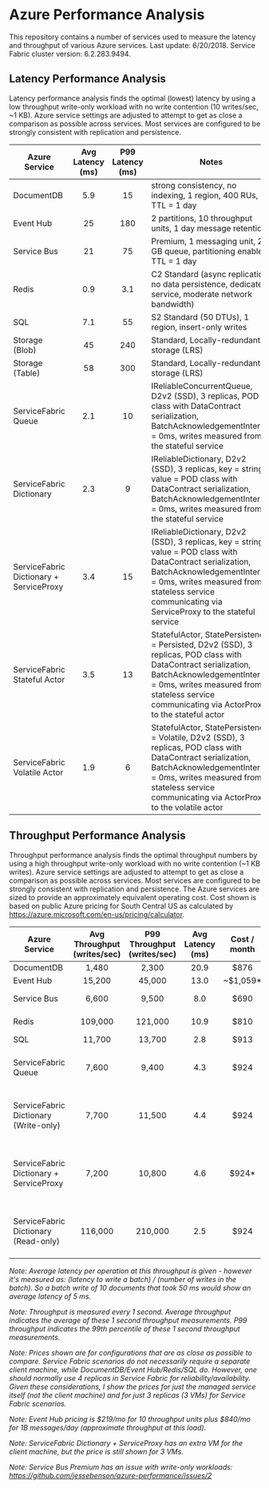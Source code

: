 # Azure Performance Analysis

This repository contains a number of services used to measure the latency and throughput of various Azure services.  Last update: 6/20/2018.  Service Fabric cluster version: 6.2.283.9494.

## Latency Performance Analysis

Latency performance analysis finds the optimal (lowest) latency by using a low throughput write-only workload with no write contention (10 writes/sec, ~1 KB).  Azure service settings are adjusted to attempt to get as close a comparison as possible across services.  Most services are configured to be strongly consistent with replication and persistence.

| Azure Service   | Avg Latency (ms) | P99 Latency (ms) | Notes |
| --------------- | :--------------: | :--------------: | ----- |
| DocumentDB      |       5.9        |        15        | strong consistency, no indexing, 1 region, 400 RUs, TTL = 1 day |
| Event Hub       |       25         |       180        | 2 partitions, 10 throughput units, 1 day message retention |
| Service Bus     |       21         |        75        | Premium, 1 messaging unit, 2 GB queue, partitioning enabled, TTL = 1 day |
| Redis           |       0.9        |       3.1        | C2 Standard (async replication, no data persistence, dedicated service, moderate network bandwidth) |
| SQL             |       7.1        |        55        | S2 Standard (50 DTUs), 1 region, insert-only writes |
| Storage (Blob)  |       45         |       240        | Standard, Locally-redundant storage (LRS) |
| Storage (Table) |       58         |       300        | Standard, Locally-redundant storage (LRS) |
| ServiceFabric Queue |  2.1         |        10        | IReliableConcurrentQueue, D2v2 (SSD), 3 replicas, POD class with DataContract serialization, BatchAcknowledgementInterval = 0ms, writes measured from the stateful service |
| ServiceFabric Dictionary |   2.3   |         9        | IReliableDictionary, D2v2 (SSD), 3 replicas, key = string, value = POD class with DataContract serialization, BatchAcknowledgementInterval = 0ms, writes measured from the stateful service |
| ServiceFabric Dictionary + ServiceProxy | 3.4 |  15   | IReliableDictionary, D2v2 (SSD), 3 replicas, key = string, value = POD class with DataContract serialization, BatchAcknowledgementInterval = 0ms, writes measured from a stateless service communicating via ServiceProxy to the stateful service |
| ServiceFabric Stateful Actor | 3.5 |        13        | StatefulActor, StatePersistence = Persisted, D2v2 (SSD), 3 replicas, POD class with DataContract serialization, BatchAcknowledgementInterval = 0ms, writes measured from a stateless service communicating via ActorProxy to the stateful actor |
| ServiceFabric Volatile Actor | 1.9 |         6        | StatefulActor, StatePersistence = Volatile, D2v2 (SSD), 3 replicas, POD class with DataContract serialization, BatchAcknowledgementInterval = 0ms, writes measured from a stateless service communicating via ActorProxy to the volatile actor |

## Throughput Performance Analysis

Throughput performance analysis finds the optimal throughput numbers by using a high throughput write-only workload with no write contention (~1 KB writes).  Azure service settings are adjusted to attempt to get as close a comparison as possible across services.  Most services are configured to be strongly consistent with replication and persistence.  The Azure services are sized to provide an approximately equivalent operating cost.  Cost shown is based on public Azure pricing for South Central US as calculated by https://azure.microsoft.com/en-us/pricing/calculator.

| Azure Service   | Avg Throughput (writes/sec) | P99 Throughput (writes/sec) | Avg Latency (ms) | Cost / month | Notes |
| --------------- | :-------------------------: | :-------------------------: | :--------------: | :----------: | ----- |
| DocumentDB      |              1,480          |            2,300            |       20.9       | $876 | strong consistency, no indexing, 1 region, 15000 RUs, TTL = 1 day |
| Event Hub       |             15,200          |           45,000            |       13.0       | ~$1,059* | 32 partitions, 10 throughput units, 1 day message retention |
| Service Bus     |              6,600          |            9,500            |        8.0       | $690 | Premium, 1 messaging unit, 80 GB queue, partitioning enabled, TTL = 1 hour |
| Redis           |            109,000          |          121,000            |       10.9       | $810 | P2 Premium (async replication, no data persistence, dedicated service, redis cluster, moderate network bandwidth) |
| SQL             |             11,700          |           13,700            |        2.8       | $913 | P2 Premium (250 DTUs), 1 region, insert-only writes |
| ServiceFabric Queue |          7,600          |            9,400            |        4.3       | $924 | IReliableConcurrentQueue, D3v2 (SSD), 3 replicas, POD class with DataContract serialization, BatchAcknowledgementInterval = 15ms, MaxPrimaryReplicationQueueSize/MaxSecondaryReplicationQueueSize = 1M, writes measured from the stateful service |
| ServiceFabric Dictionary (Write-only) |  7,700 |          11,500            |        4.4       | $924 | IReliableDictionary, D3v2 (SSD), 3 replicas, key = long, value = POD class with DataContract serialization, BatchAcknowledgementInterval = 15ms, MaxPrimaryReplicationQueueSize/MaxSecondaryReplicationQueueSize = 1M, writes measured from the stateful service |
| ServiceFabric Dictionary + ServiceProxy | 7,200 |         10,800            |        4.6       | $924* | IReliableDictionary, D3v2 (SSD), 3 replicas, key = long, value = POD class with DataContract serialization, BatchAcknowledgementInterval = 15ms, MaxPrimaryReplicationQueueSize/MaxSecondaryReplicationQueueSize = 1M, writes measured from a stateless service communicating via ServiceProxy to the stateful service |
| ServiceFabric Dictionary (Read-only) | 116,000 |         210,000            |        2.5       | $924 | IReliableDictionary, D3v2 (SSD), 3 replicas, key = long, value = POD class with DataContract serialization, BatchAcknowledgementInterval = 15ms, MaxPrimaryReplicationQueueSize/MaxSecondaryReplicationQueueSize = 1M, reads measured from the stateful service |

*Note:  Average latency per operation at this throughput is given - however it's measured as: (*latency to write a batch*) / (*number of writes in the batch*).  So a batch write of 10 documents that took 50 ms would show an average latency of 5 ms.*

*Note:  Throughput is measured every 1 second.  Average throughput indicates the average of these 1 second throughput measurements. P99 throughput indicates the 99th percentile of these 1 second throughput measurements.*

*Note: Prices shown are for configurations that are as close as possible to compare.  Service Fabric scenarios do not necessarily require a separate client machine, while DocumentDB/Event Hub/Redis/SQL do.  However, one should normally use 4 replicas in Service Fabric for reliability/availability.  Given these considerations, I show the prices for just the managed service itself (not the client machine) and for just 3 replicas (3 VMs) for Service Fabric scenarios.*

*Note: Event Hub pricing is $219/mo for 10 throughput units plus $840/mo for 1B messages/day (approximate throughput at this load).*

*Note: ServiceFabric Dictionary + ServiceProxy has an extra VM for the client machine, but the price is still shown for 3 VMs.*

*Note: Service Bus Premium has an issue with write-only workloads: https://github.com/jessebenson/azure-performance/issues/2*
